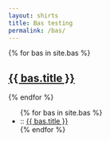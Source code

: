 ```yaml
---
layout: shirts
title: Bas testing
permalink: /bas/
---
```


{% for bas in site.bas %}
  <h2>
    <a href="{{ bas.url }}">
      {{ bas.title }}
    </a>
  </h2>
<!--  <p>{{ bas.content }}</p> -->
{% endfor %}


<ul class="posts">
    {% for bas in site.bas %}
        <li>
            ::
            <a class="post-link" href="{{ bas.url }}">{{ bas.title }}</a>
            <!--
            [
            {% assign tag = bas.bandname | sort %}
            {% for category in tag %}<span><a href="{{ site.baseurl }}categories/#{{ category }}" class="reserved">{{ category }}</a>{% if forloop.last != true %}&nbsp;{% endif %}</span>{% endfor %}
            {% assign tag = nil %}
            ]
        	-->
        </li>
    {% endfor %}
</ul>
